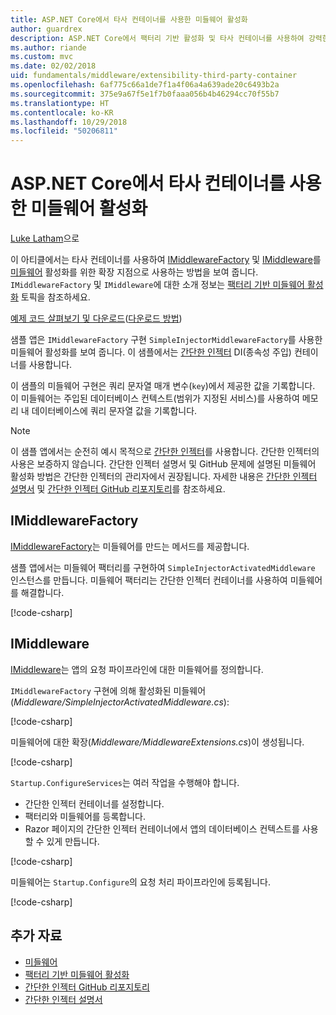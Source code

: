 ```yaml
---
title: ASP.NET Core에서 타사 컨테이너를 사용한 미들웨어 활성화
author: guardrex
description: ASP.NET Core에서 팩터리 기반 활성화 및 타사 컨테이너를 사용하여 강력한 형식의 미들웨어를 사용하는 방법을 배웁니다.
ms.author: riande
ms.custom: mvc
ms.date: 02/02/2018
uid: fundamentals/middleware/extensibility-third-party-container
ms.openlocfilehash: 6af775c66a1de7f1a4f06a4a639ade20c6493b2a
ms.sourcegitcommit: 375e9a67f5e1f7b0faaa056b4b46294cc70f55b7
ms.translationtype: HT
ms.contentlocale: ko-KR
ms.lasthandoff: 10/29/2018
ms.locfileid: "50206811"
---
```

# <a name="middleware-activation-with-a-third-party-container-in-aspnet-core"></a>ASP.NET Core에서 타사 컨테이너를 사용한 미들웨어 활성화

[Luke Latham](https://github.com/guardrex)으로

이 아티클에서는 타사 컨테이너를 사용하여 [IMiddlewareFactory](/dotnet/api/microsoft.aspnetcore.http.imiddlewarefactory) 및 [IMiddleware](/dotnet/api/microsoft.aspnetcore.http.imiddleware)를 [미들웨어](xref:fundamentals/middleware/index) 활성화를 위한 확장 지점으로 사용하는 방법을 보여 줍니다. `IMiddlewareFactory` 및 `IMiddleware`에 대한 소개 정보는 [팩터리 기반 미들웨어 활성화](xref:fundamentals/middleware/extensibility) 토픽을 참조하세요.

[예제 코드 살펴보기 및 다운로드](https://github.com/aspnet/Docs/tree/master/aspnetcore/fundamentals/middleware/extensibility-third-party-container/sample)([다운로드 방법](xref:index#how-to-download-a-sample))

샘플 앱은 `IMiddlewareFactory` 구현 `SimpleInjectorMiddlewareFactory`를 사용한 미들웨어 활성화를 보여 줍니다. 이 샘플에서는 [간단한 인젝터](https://simpleinjector.org) DI(종속성 주입) 컨테이너를 사용합니다.

이 샘플의 미들웨어 구현은 쿼리 문자열 매개 변수(`key`)에서 제공한 값을 기록합니다. 이 미들웨어는 주입된 데이터베이스 컨텍스트(범위가 지정된 서비스)를 사용하여 메모리 내 데이터베이스에 쿼리 문자열 값을 기록합니다.

> [!NOTE]
> 이 샘플 앱에서는 순전히 예시 목적으로 [간단한 인젝터](https://github.com/simpleinjector/SimpleInjector)를 사용합니다. 간단한 인젝터의 사용은 보증하지 않습니다. 간단한 인젝터 설명서 및 GitHub 문제에 설명된 미들웨어 활성화 방법은 간단한 인젝터의 관리자에서 권장됩니다. 자세한 내용은 [간단한 인젝터 설명서](https://simpleinjector.readthedocs.io/en/latest/index.html) 및 [간단한 인젝터 GitHub 리포지토리](https://github.com/simpleinjector/SimpleInjector)를 참조하세요.

## <a name="imiddlewarefactory"></a>IMiddlewareFactory

[IMiddlewareFactory](/dotnet/api/microsoft.aspnetcore.http.imiddlewarefactory)는 미들웨어를 만드는 메서드를 제공합니다.

샘플 앱에서는 미들웨어 팩터리를 구현하여 `SimpleInjectorActivatedMiddleware` 인스턴스를 만듭니다. 미들웨어 팩터리는 간단한 인젝터 컨테이너를 사용하여 미들웨어를 해결합니다.

[!code-csharp[](extensibility-third-party-container/sample/Middleware/SimpleInjectorMiddlewareFactory.cs?name=snippet1&highlight=5-8,12)]

## <a name="imiddleware"></a>IMiddleware

[IMiddleware](/dotnet/api/microsoft.aspnetcore.http.imiddleware)는 앱의 요청 파이프라인에 대한 미들웨어를 정의합니다.

`IMiddlewareFactory` 구현에 의해 활성화된 미들웨어(*Middleware/SimpleInjectorActivatedMiddleware.cs*):

[!code-csharp[](extensibility-third-party-container/sample/Middleware/SimpleInjectorActivatedMiddleware.cs?name=snippet1)]

미들웨어에 대한 확장(*Middleware/MiddlewareExtensions.cs*)이 생성됩니다.

[!code-csharp[](extensibility-third-party-container/sample/Middleware/MiddlewareExtensions.cs?name=snippet1)]

`Startup.ConfigureServices`는 여러 작업을 수행해야 합니다.

* 간단한 인젝터 컨테이너를 설정합니다.
* 팩터리와 미들웨어를 등록합니다.
* Razor 페이지의 간단한 인젝터 컨테이너에서 앱의 데이터베이스 컨텍스트를 사용할 수 있게 만듭니다.

[!code-csharp[](extensibility-third-party-container/sample/Startup.cs?name=snippet1)]

미들웨어는 `Startup.Configure`의 요청 처리 파이프라인에 등록됩니다.

[!code-csharp[](extensibility-third-party-container/sample/Startup.cs?name=snippet2&highlight=13)]

## <a name="additional-resources"></a>추가 자료

* [미들웨어](xref:fundamentals/middleware/index)
* [팩터리 기반 미들웨어 활성화](xref:fundamentals/middleware/extensibility)
* [간단한 인젝터 GitHub 리포지토리](https://github.com/simpleinjector/SimpleInjector)
* [간단한 인젝터 설명서](https://simpleinjector.readthedocs.io/en/latest/index.html)
